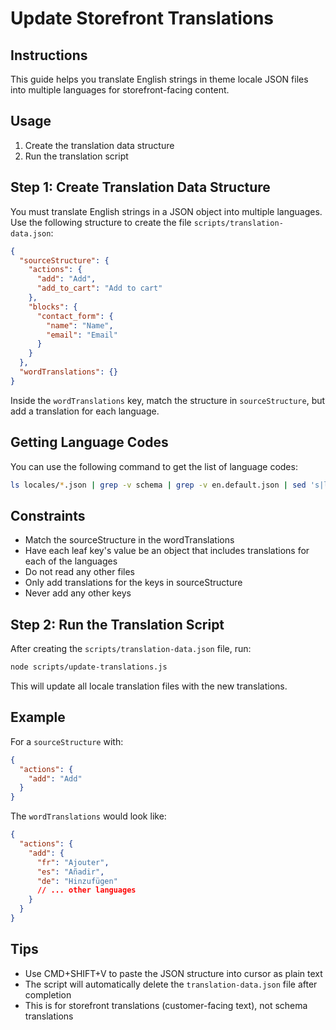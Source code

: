 # Update Storefront Translations

## Instructions

This guide helps you translate English strings in theme locale JSON files into multiple languages for storefront-facing content.

## Usage

1. Create the translation data structure
2. Run the translation script

## Step 1: Create Translation Data Structure

You must translate English strings in a JSON object into multiple languages.
Use the following structure to create the file `scripts/translation-data.json`:

```json
{
  "sourceStructure": {
    "actions": {
      "add": "Add",
      "add_to_cart": "Add to cart"
    },
    "blocks": {
      "contact_form": {
        "name": "Name",
        "email": "Email"
      }
    }
  },
  "wordTranslations": {}
}
```

Inside the `wordTranslations` key, match the structure in `sourceStructure`, but add a translation for each language.

## Getting Language Codes

You can use the following command to get the list of language codes:

```bash
ls locales/*.json | grep -v schema | grep -v en.default.json | sed 's|locales/||g' | sed 's|\.json||g'
```

## Constraints

- Match the sourceStructure in the wordTranslations
- Have each leaf key's value be an object that includes translations for each of the languages
- Do not read any other files
- Only add translations for the keys in sourceStructure
- Never add any other keys

## Step 2: Run the Translation Script

After creating the `scripts/translation-data.json` file, run:

```bash
node scripts/update-translations.js
```

This will update all locale translation files with the new translations.

## Example

For a `sourceStructure` with:

```json
{
  "actions": {
    "add": "Add"
  }
}
```

The `wordTranslations` would look like:

```json
{
  "actions": {
    "add": {
      "fr": "Ajouter",
      "es": "Añadir",
      "de": "Hinzufügen"
      // ... other languages
    }
  }
}
```

## Tips

- Use CMD+SHIFT+V to paste the JSON structure into cursor as plain text
- The script will automatically delete the `translation-data.json` file after completion
- This is for storefront translations (customer-facing text), not schema translations
